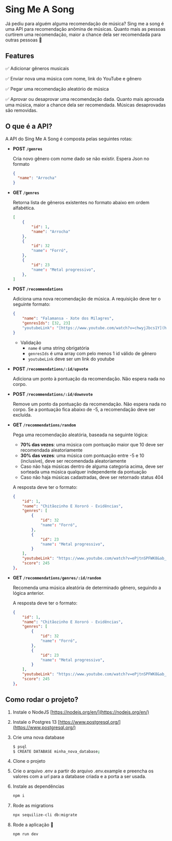 # Sing Me A Song

Já pediu para alguém alguma recomendação de música? Sing me a song é uma API para recomendação anômina de músicas. Quanto mais as pessoas curtirem uma recomendação, maior a chance dela ser recomendada para outras pessoas 🙂

## Features

✅ Adicionar gêneros musicais

✅ Enviar nova uma música com nome, link do YouTube e gênero

✅ Pegar uma recomendação aleatório de música

✅ Aprovar ou desaprovar uma recomendação dada. Quanto mais aprovada uma música, maior a chance dela ser recomendada. Músicas desaprovadas são removidas.

## O que é a API?

A API do Sing Me A Song é composta pelas seguintes rotas:

- **POST `/genres`**

    Cria novo gênero com nome dado se não existir. Espera Json no formato

    ```json
    {
      "name": "Arrocha"
    }
    ```

- **GET `/genres`**

    Retorna lista de gêneros existentes no formato abaixo em ordem alfabética.

    ```json
    [
    	{
    		"id": 1,
    		"name": "Arrocha"
    	},
    	{
    		"id": 32
    		"name": "Forró",
    	},
    	{
    		"id": 23
    		"name": "Metal progressivo",
    	},
    ]
    ```

- **POST `/recommendations`**

    Adiciona uma nova recomendação de música. A requisição deve ter o seguinte formato:

    ```json
    {
    	"name": "Falamansa - Xote dos Milagres",
    	"genresIds": [32, 23]
    	"youtubeLink": "[https://www.youtube.com/watch?v=chwyjJbcs1Y](https://www.youtube.com/watch?v=chwyjJbcs1Y&ab_channel=Deck)",
    }
    ```

    - Validação
        - `name` é uma string obrigatória
        - `genresIds` é uma array com pelo menos 1 id válido de gênero
        - `youtubeLink` deve ser um link do youtube
- **POST `/recommendations/:id/upvote`**

    Adiciona um ponto à pontuação da recomendação. Não espera nada no corpo.

- **POST `/recommendations/:id/downvote`**

    Remove um ponto da pontuação da recomendação. Não espera nada no corpo. Se a pontuação fica abaixo de -5, a recomendação deve ser excluída.

- **GET `/recommendations/random`**

    Pega uma recomendação aleatória, baseada na seguinte lógica:

    - **70% das vezes**: uma música com pontuação maior que 10 deve ser recomendada aleatoriamente
    - **30% das vezes**: uma música com pontuação entre -5 e 10 (inclusive), deve ser recomendada aleatoriamente
    - Caso não haja músicas dentro de alguma categoria acima, deve ser sorteada uma música qualquer independente da pontuação
    - Caso não haja músicas cadastradas, deve ser retornado status 404

    A resposta deve ter o formato:

    ```json
    {
    	"id": 1,
    	"name": "Chitãozinho E Xororó - Evidências",
    	"genres": [
    		{
    			"id": 32
    			"name": "Forró",
    		},
    		{
    			"id": 23
    			"name": "Metal progressivo",
    		}
    	],
    	"youtubeLink": "https://www.youtube.com/watch?v=ePjtnSPFWK8&ab_channel=CHXVEVO",
    	"score": 245
    },
    ```

- **GET `/recommendations/genres/:id/random`**

    Recomenda uma música aleatória de determinado gênero, seguindo a lógica anterior.

    A resposta deve ter o formato:

    ```json
    {
    	"id": 1,
    	"name": "Chitãozinho E Xororó - Evidências",
    	"genres": [
    		{
    			"id": 32
    			"name": "Forró",
    		},
    		{
    			"id": 23
    			"name": "Metal progressivo",
    		}
    	],
    	"youtubeLink": "https://www.youtube.com/watch?v=ePjtnSPFWK8&ab_channel=CHXVEVO",
    	"score": 245
    },
    ```

## Como rodar o projeto?

1. Instale o NodeJS [https://nodejs.org/en/](https://nodejs.org/en/)
2. Instale o Postgres 13 [https://www.postgresql.org/](https://www.postgresql.org/)
3. Crie uma nova database

    ```bash
    $ psql
    $ CREATE DATABASE minha_nova_database;
    ```

4. Clone o projeto
5. Crie o arquivo .env a partir do arquivo .env.example e preencha os valores com a url para a database criada e a porta a ser usada.
6. Instale as dependências

    ```bash
    npm i
    ```

7. Rode as migrations

    ```bash
    npx sequilize-cli db:migrate
    ```

8. Rode a aplicação 🙂

    ```bash
    npm run dev
    ```
